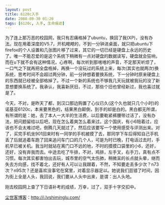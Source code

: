 ```yaml
---
layout: post
title: 6120c入手
date: 2008-09-30 01:20
tags: [6120c, 入手, 生命痕迹]
---
```

为了连上那万恶的校园网，我只有忍痛格掉了ubuntu，换回了我(XP)，没有办法。现在用着深度的V5.7，开机飕飕的，不到一分钟进桌面，就只把ubuntu下 firefox的个人设置和几张图片移了过来，其它的一切已经是硬盘上永远的历史了。唯一不能忍爱的是这个系统下稍微有一点对硬盘的数据读写，硬盘就会狂响，而在u下就不会有这种情况，心疼啊，每次听到那喀喀的声音，不定那天听烦了，一口气之下就再把全盘格掉，再换一个没玩过的系统上来，每次(其实也就两次)换系统，思考时间不会超过两分钟，前一分钟想着要换系统，下一分钟时原来硬盘上的东西就已经被全部格掉了。不过一个新的系统也不够我几天玩就被我玩的没了新意想要换系统了。我承认，我喜新厌旧，不过，那些个旧也曾经新过，我也喜过就是了。

今天，不对，是昨天了都，到汉口那边购置了心仪已久(这个久也就只几个小时)的诺基亚6120c，本来要黑色的，结果黑白颠倒，到手的却是白的。黑白都无所谓，有所谓的是：她，去了本人一大半的生活费，以后要勒紧裤腰带过活了，没有办法，把问题留给以后吧，现在怎么着爽怎么着来过。这个国庆，有小6陪着过，应该也不会太难过吧，倒腾几天就过了，然后应该要写一个使用感受与评测出来。对了，买完手机坐901回来时有一同学的手机被摸了去，那同学下车后得知自己手机丢了后就追着车跑了回来追问车门口的几个人，可是为时已晚，打电话过去时，手机早已被关机。我当时就站在离门口不远的地，不时的摸摸口袋里的小6，还好，还好，没有弃我而去。中途去吃了牛排，不对，鸡排，左手叉，右手刀，真有点不习惯。每次其实都害怕出去玩，城市里的空气太伤肺，稍微呆的长点就头晕，继而失去方向感，找不着北，还好有人可以让我跟着，不然，不知要走丢多少次？n73次？n95次？还是喜欢没事宅在窝里，对着显示器足以。她说我们逛错了时间，因为街上全是人头，我回说，我们要从人头中出来，是谓：出人头地。

刚去校园网上查了下日语补考的成绩，万幸，过了，双手十字交扣中。

<a href="http://i.lvshiminglu.com/">尘世客博客</a>：<a href="http://i.lvshiminglu.com/">http://i.lvshiminglu.com/</a>

